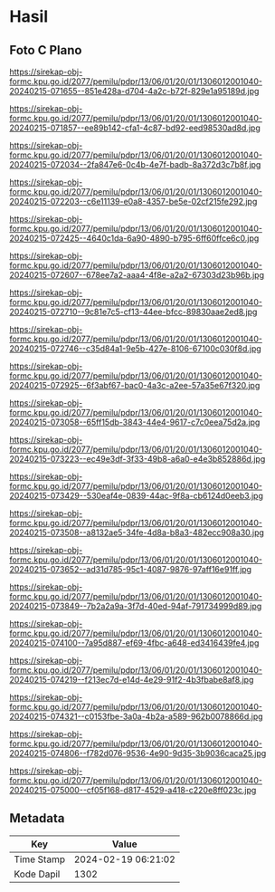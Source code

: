 # Hasil

## Foto C Plano

https://sirekap-obj-formc.kpu.go.id/2077/pemilu/pdpr/13/06/01/20/01/1306012001040-20240215-071655--851e428a-d704-4a2c-b72f-829e1a95189d.jpg

https://sirekap-obj-formc.kpu.go.id/2077/pemilu/pdpr/13/06/01/20/01/1306012001040-20240215-071857--ee89b142-cfa1-4c87-bd92-eed98530ad8d.jpg

https://sirekap-obj-formc.kpu.go.id/2077/pemilu/pdpr/13/06/01/20/01/1306012001040-20240215-072034--2fa847e6-0c4b-4e7f-badb-8a372d3c7b8f.jpg

https://sirekap-obj-formc.kpu.go.id/2077/pemilu/pdpr/13/06/01/20/01/1306012001040-20240215-072203--c6e11139-e0a8-4357-be5e-02cf215fe292.jpg

https://sirekap-obj-formc.kpu.go.id/2077/pemilu/pdpr/13/06/01/20/01/1306012001040-20240215-072425--4640c1da-6a90-4890-b795-6ff60ffce6c0.jpg

https://sirekap-obj-formc.kpu.go.id/2077/pemilu/pdpr/13/06/01/20/01/1306012001040-20240215-072607--678ee7a2-aaa4-4f8e-a2a2-67303d23b96b.jpg

https://sirekap-obj-formc.kpu.go.id/2077/pemilu/pdpr/13/06/01/20/01/1306012001040-20240215-072710--9c81e7c5-cf13-44ee-bfcc-89830aae2ed8.jpg

https://sirekap-obj-formc.kpu.go.id/2077/pemilu/pdpr/13/06/01/20/01/1306012001040-20240215-072746--c35d84a1-9e5b-427e-8106-67100c030f8d.jpg

https://sirekap-obj-formc.kpu.go.id/2077/pemilu/pdpr/13/06/01/20/01/1306012001040-20240215-072925--6f3abf67-bac0-4a3c-a2ee-57a35e67f320.jpg

https://sirekap-obj-formc.kpu.go.id/2077/pemilu/pdpr/13/06/01/20/01/1306012001040-20240215-073058--65ff15db-3843-44e4-9617-c7c0eea75d2a.jpg

https://sirekap-obj-formc.kpu.go.id/2077/pemilu/pdpr/13/06/01/20/01/1306012001040-20240215-073223--ec49e3df-3f33-49b8-a6a0-e4e3b852886d.jpg

https://sirekap-obj-formc.kpu.go.id/2077/pemilu/pdpr/13/06/01/20/01/1306012001040-20240215-073429--530eaf4e-0839-44ac-9f8a-cb6124d0eeb3.jpg

https://sirekap-obj-formc.kpu.go.id/2077/pemilu/pdpr/13/06/01/20/01/1306012001040-20240215-073508--a8132ae5-34fe-4d8a-b8a3-482ecc908a30.jpg

https://sirekap-obj-formc.kpu.go.id/2077/pemilu/pdpr/13/06/01/20/01/1306012001040-20240215-073652--ad31d785-95c1-4087-9876-97aff16e91ff.jpg

https://sirekap-obj-formc.kpu.go.id/2077/pemilu/pdpr/13/06/01/20/01/1306012001040-20240215-073849--7b2a2a9a-3f7d-40ed-94af-791734999d89.jpg

https://sirekap-obj-formc.kpu.go.id/2077/pemilu/pdpr/13/06/01/20/01/1306012001040-20240215-074100--7a95d887-ef69-4fbc-a648-ed3416439fe4.jpg

https://sirekap-obj-formc.kpu.go.id/2077/pemilu/pdpr/13/06/01/20/01/1306012001040-20240215-074219--f213ec7d-e14d-4e29-91f2-4b3fbabe8af8.jpg

https://sirekap-obj-formc.kpu.go.id/2077/pemilu/pdpr/13/06/01/20/01/1306012001040-20240215-074321--c0153fbe-3a0a-4b2a-a589-962b0078866d.jpg

https://sirekap-obj-formc.kpu.go.id/2077/pemilu/pdpr/13/06/01/20/01/1306012001040-20240215-074806--f782d076-9536-4e90-9d35-3b9036caca25.jpg

https://sirekap-obj-formc.kpu.go.id/2077/pemilu/pdpr/13/06/01/20/01/1306012001040-20240215-075000--cf05f168-d817-4529-a418-c220e8ff023c.jpg


## Metadata

| Key        | Value               |
| ---------- | ------------------- |
| Time Stamp | 2024-02-19 06:21:02 |
| Kode Dapil | 1302                |




